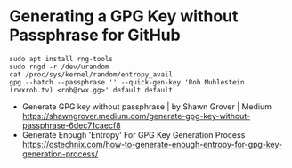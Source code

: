 # Generating a GPG Key without Passphrase for GitHub

```
sudo apt install rng-tools
sudo rngd -r /dev/urandom
cat /proc/sys/kernel/random/entropy_avail
gpg --batch --passphrase '' --quick-gen-key 'Rob Muhlestein (rwxrob.tv) <rob@rwx.gg>' default default
```

* Generate GPG key without passphrase \| by Shawn Grover \| Medium  
  <https://shawngrover.medium.com/generate-gpg-key-without-passphrase-6dec71caecf8>
* Generate Enough \'Entropy\' For GPG Key Generation Process  
  <https://ostechnix.com/how-to-generate-enough-entropy-for-gpg-key-generation-process/>
